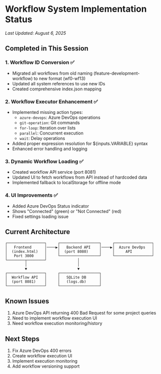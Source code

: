 # Workflow System Implementation Status
*Last Updated: August 6, 2025*

## Completed in This Session

### 1. Workflow ID Conversion ✅
- Migrated all workflows from old naming (feature-development-workflow) to new format (wf0-wf13)
- Updated all system references to use new IDs
- Created comprehensive index.json mapping

### 2. Workflow Executor Enhancement ✅
- Implemented missing action types:
  - `azure-devops`: Azure DevOps operations
  - `git-operation`: Git commands
  - `for-loop`: Iteration over lists
  - `parallel`: Concurrent execution
  - `wait`: Delay operations
- Added proper expression resolution for ${inputs.VARIABLE} syntax
- Enhanced error handling and logging

### 3. Dynamic Workflow Loading ✅
- Created workflow API service (port 8081)
- Updated UI to fetch workflows from API instead of hardcoded data
- Implemented fallback to localStorage for offline mode

### 4. UI Improvements ✅
- Added Azure DevOps Status indicator
- Shows "Connected" (green) or "Not Connected" (red)
- Fixed settings loading issue

## Current Architecture

```
┌─────────────────┐     ┌──────────────────┐     ┌─────────────────┐
│   Frontend      │────▶│   Backend API    │────▶│  Azure DevOps   │
│  (index.html)   │     │  (port 8080)     │     │     API         │
│   Port 3000     │     └──────────────────┘     └─────────────────┘
└────────┬────────┘              │
         │                       │
         ▼                       ▼
┌─────────────────┐     ┌──────────────────┐
│  Workflow API   │     │   SQLite DB      │
│  (port 8081)    │     │   (logs.db)      │
└─────────────────┘     └──────────────────┘
```

## Known Issues
1. Azure DevOps API returning 400 Bad Request for some project queries
2. Need to implement workflow execution UI
3. Need workflow execution monitoring/history

## Next Steps
1. Fix Azure DevOps 400 errors
2. Create workflow execution UI
3. Implement execution monitoring
4. Add workflow versioning support